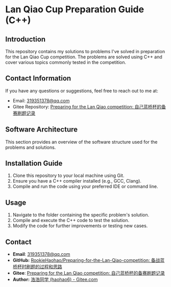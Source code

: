 # Lan Qiao Cup Preparation Guide (C++)

## Introduction

This repository contains my solutions to problems I've solved in preparation for the Lan Qiao Cup competition. The problems are solved using C++ and cover various topics commonly tested in the competition.

## Contact Information

If you have any questions or suggestions, feel free to reach out to me at:

- Email: 319351378@qq.com
- Gitee Repository: [Preparing for the Lan Qiao competition: 自己蓝桥杯的备赛刷题记录](https://gitee.com/haohao6/preparing-for-the-lan-qiao-competition)

## Software Architecture

This section provides an overview of the software structure used for the problems and solutions.

## Installation Guide

1. Clone this repository to your local machine using Git.
2. Ensure you have a C++ compiler installed (e.g., GCC, Clang).
3. Compile and run the code using your preferred IDE or command line.

## Usage

1. Navigate to the folder containing the specific problem's solution.
2. Compile and execute the C++ code to test the solution.
3. Modify the code for further improvements or testing new cases.



## Contact

- **Email**: 319351378@qq.com
- **GitHub:** [RookieHaohao/Preparing-for-the-Lan-Qiao-competition: 备战蓝桥杯时刷题的过程和思路](https://github.com/RookieHaohao/Preparing-for-the-Lan-Qiao-competition)
- **Gitee**: [Preparing for the Lan Qiao competition: 自己蓝桥杯的备赛刷题记录](https://gitee.com/haohao6/preparing-for-the-lan-qiao-competition)
- **Author:** [浩浩同学 (haohao6) - Gitee.com](https://gitee.com/haohao6)
